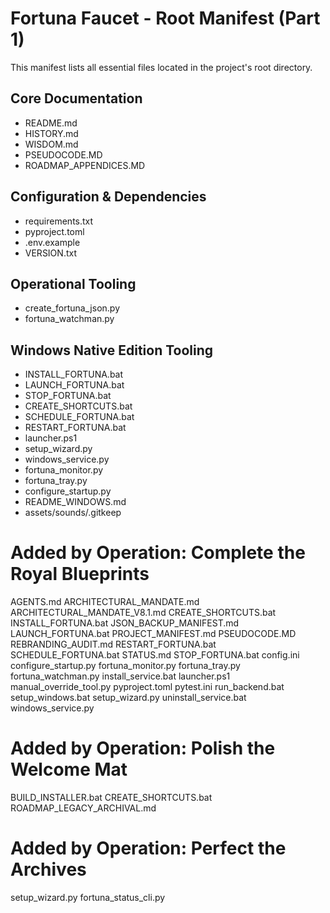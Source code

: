 # Fortuna Faucet - Root Manifest (Part 1)

This manifest lists all essential files located in the project's root directory.

## Core Documentation

* README.md
* HISTORY.md
* WISDOM.md
* PSEUDOCODE.MD
* ROADMAP_APPENDICES.MD

## Configuration & Dependencies

* requirements.txt
* pyproject.toml
* .env.example
* VERSION.txt

## Operational Tooling

* create_fortuna_json.py
* fortuna_watchman.py

## Windows Native Edition Tooling

* INSTALL_FORTUNA.bat
* LAUNCH_FORTUNA.bat
* STOP_FORTUNA.bat
* CREATE_SHORTCUTS.bat
* SCHEDULE_FORTUNA.bat
* RESTART_FORTUNA.bat
* launcher.ps1
* setup_wizard.py
* windows_service.py
* fortuna_monitor.py
* fortuna_tray.py
* configure_startup.py
* README_WINDOWS.md
* assets/sounds/.gitkeep

# Added by Operation: Complete the Royal Blueprints
AGENTS.md
ARCHITECTURAL_MANDATE.md
ARCHITECTURAL_MANDATE_V8.1.md
CREATE_SHORTCUTS.bat
INSTALL_FORTUNA.bat
JSON_BACKUP_MANIFEST.md
LAUNCH_FORTUNA.bat
PROJECT_MANIFEST.md
PSEUDOCODE.MD
REBRANDING_AUDIT.md
RESTART_FORTUNA.bat
SCHEDULE_FORTUNA.bat
STATUS.md
STOP_FORTUNA.bat
config.ini
configure_startup.py
fortuna_monitor.py
fortuna_tray.py
fortuna_watchman.py
install_service.bat
launcher.ps1
manual_override_tool.py
pyproject.toml
pytest.ini
run_backend.bat
setup_windows.bat
setup_wizard.py
uninstall_service.bat
windows_service.py

# Added by Operation: Polish the Welcome Mat
BUILD_INSTALLER.bat
CREATE_SHORTCUTS.bat
ROADMAP_LEGACY_ARCHIVAL.md

# Added by Operation: Perfect the Archives
setup_wizard.py
fortuna_status_cli.py
